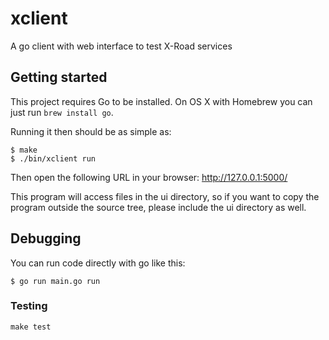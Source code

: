 # xclient

A go client with web interface to test X-Road services

## Getting started

This project requires Go to be installed. On OS X with Homebrew you can just run `brew install go`.

Running it then should be as simple as:

```console
$ make
$ ./bin/xclient run
```

Then open the following URL in your browser: http://127.0.0.1:5000/

This program will access files in the ui directory, so if you want to copy the program outside the source tree, please include the ui directory as well.

## Debugging

You can run code directly with go like this:
```console
$ go run main.go run
```

### Testing

``make test``